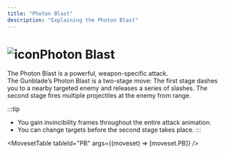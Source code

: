 ```yaml
---
title: "Photon Blast"
description: "Explaining the Photon Blast"
---
```


# <img src="/PA/38px-PhotonBlast.png" alt="icon" className="heading-icon"/>Photon Blast
The Photon Blast is a powerful, weapon-specific attack.  
The Gunblade’s Photon Blast is a two-stage move: 
The first stage dashes you to a nearby targeted enemy and releases a series of slashes.
The second stage fires multiple projectiles at the enemy from range.

:::tip
* You gain invincibility frames throughout the entire attack animation.
* You can change targets before the second stage takes place.
:::

<VideoPlayer src="/PA/PB.webm" />

<MovesetTable tableId="PB" args={(moveset) => [moveset.PB]} />